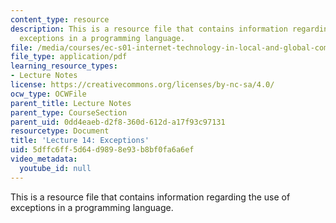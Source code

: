 ```yaml
---
content_type: resource
description: This is a resource file that contains information regarding the use of
  exceptions in a programming language.
file: /media/courses/ec-s01-internet-technology-in-local-and-global-communities-spring-2005-summer-2005/5dffc6ff5d64d9898e93b8bf0fa6a6ef_MITEC_S01S05_l14_exception.pdf
file_type: application/pdf
learning_resource_types:
- Lecture Notes
license: https://creativecommons.org/licenses/by-nc-sa/4.0/
ocw_type: OCWFile
parent_title: Lecture Notes
parent_type: CourseSection
parent_uid: 0dd4eaeb-d2f8-360d-612d-a17f93c97131
resourcetype: Document
title: 'Lecture 14: Exceptions'
uid: 5dffc6ff-5d64-d989-8e93-b8bf0fa6a6ef
video_metadata:
  youtube_id: null
---
```

This is a resource file that contains information regarding the use of exceptions in a programming language.